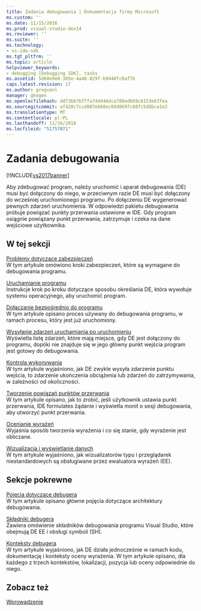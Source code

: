 ```yaml
---
title: Zadania debugowania | Dokumentacja firmy Microsoft
ms.custom: ''
ms.date: 11/15/2016
ms.prod: visual-studio-dev14
ms.reviewer: ''
ms.suite: ''
ms.technology:
- vs-ide-sdk
ms.tgt_pltfrm: ''
ms.topic: article
helpviewer_keywords:
- debugging [Debugging SDK], tasks
ms.assetid: 5d60e9e8-305e-4a48-829f-b9440fc8af7b
caps.latest.revision: 17
ms.author: gregvanl
manager: ghogen
ms.openlocfilehash: dd73bb7bf7fa744946dca788ed669c6153e63fea
ms.sourcegitcommit: af428c7ccd007e668ec0dd8697c88fc5d8bca1e2
ms.translationtype: MT
ms.contentlocale: pl-PL
ms.lasthandoff: 11/16/2018
ms.locfileid: "51757071"
---
```

# <a name="debugging-tasks"></a>Zadania debugowania
[!INCLUDE[vs2017banner](../../includes/vs2017banner.md)]

Aby zdebugować program, należy uruchomić i aparat debugowania (DE) musi być dołączony do niego, w przeciwnym razie DE musi być dołączony do wcześniej uruchomionego programu. Po dołączeniu DE wygenerować pewnych zdarzeń uruchomienia. W odpowiedzi pakietu debugowania próbuje powiązać punkty przerwania ustawione w IDE. Gdy program osiągnie powiązany punkt przerwania, zatrzymuje i czeka na dane wejściowe użytkownika.  
  
## <a name="in-this-section"></a>W tej sekcji  
 [Problemy dotyczące zabezpieczeń](../../extensibility/debugger/security-issues.md)  
 W tym artykule omówiono kroki zabezpieczeń, które są wymagane do debugowania programu.  
  
 [Uruchamianie programu](../../extensibility/debugger/launching-a-program.md)  
 Instrukcje krok po kroku dotyczące sposobu określania DE, która wywołuje systemu operacyjnego, aby uruchomić program.  
  
 [Dołączanie bezpośrednio do programu](../../extensibility/debugger/attaching-directly-to-a-program.md)  
 W tym artykule opisano proces używany do debugowania programu, w ramach procesu, który jest już uruchomiony.  
  
 [Wysyłanie zdarzeń uruchamiania po uruchomieniu](../../extensibility/debugger/sending-startup-events-after-a-launch.md)  
 Wyświetla listę zdarzeń, które mają miejsce, gdy DE jest dołączony do programu, dopóki nie znajduje się w jego główny punkt wejścia program jest gotowy do debugowania.  
  
 [Kontrola wykonywania](../../extensibility/debugger/control-of-execution.md)  
 W tym artykule wyjaśniono, jak DE zwykle wysyła zdarzenie punktu wejścia, to zdarzenie ukończenia obciążenia lub zdarzeń do zatrzymywania, w zależności od okoliczności.  
  
 [Tworzenie powiązań punktów przerwania](../../extensibility/debugger/binding-breakpoints.md)  
 W tym artykule opisano, jak to zrobić, jeśli użytkownik ustawia punkt przerwania, IDE formulates żądanie i wyświetla monit o sesji debugowania, aby utworzyć punkt przerwania.  
  
 [Ocenianie wyrażeń](../../extensibility/debugger/evaluating-expressions.md)  
 Wyjaśnia sposób tworzenia wyrażenia i co się stanie, gdy wyrażenie jest obliczane.  
  
 [Wizualizacja i wyświetlanie danych](../../extensibility/debugger/visualizing-and-viewing-data.md)  
 W tym artykule wyjaśniono, jak wizualizatorów typu i przeglądarek niestandardowych są obsługiwane przez ewaluatora wyrażeń (EE).  
  
## <a name="related-sections"></a>Sekcje pokrewne  
 [Pojęcia dotyczące debugera](../../extensibility/debugger/debugger-concepts.md)  
 W tym artykule opisano główne pojęcia dotyczące architektury debugowania.  
  
 [Składniki debugera](../../extensibility/debugger/debugger-components.md)  
 Zawiera omówienie składników debugowania programu Visual Studio, które obejmują DE EE i obsługi symboli (SH).  
  
 [Konteksty debugera](../../extensibility/debugger/debugger-contexts.md)  
 W tym artykule wyjaśniono, jak DE działa jednocześnie w ramach kodu, dokumentację i konteksty oceny wyrażenia. W tym artykule opisano, dla każdego z trzech kontekstów, lokalizacji, pozycja lub oceny odpowiednie do niego.  
  
## <a name="see-also"></a>Zobacz też  
 [Wprowadzenie](../../extensibility/debugger/getting-started-with-debugger-extensibility.md)

